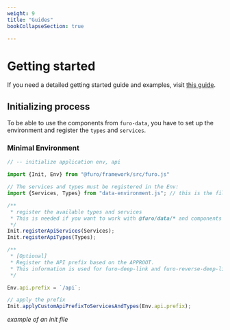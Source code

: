 ```yaml
---
weight: 9
title: "Guides"
bookCollapseSection: true

---
```


# Getting started
If you need a detailed getting started guide and examples,   visit [this guide](https://furo.pro/docs/guides/ebook-tutorial/). 


## Initializing process

To be able to use the components from `furo-data`, you have to set up the environment and
register the `types` and `services`.


### Minimal Environment

``` js
// -- initialize application env, api 

import {Init, Env} from "@furo/framework/src/furo.js"

// The services and types must be registered in the Env:
import {Services, Types} from "data-environment.js"; // this is the file which was generated by `furo genEsModule`.

/**
 * register the available types and services
 * This is needed if you want to work with @furo/data/* and components with bind-data support.
 */
Init.registerApiServices(Services);
Init.registerApiTypes(Types);

/**
 * [Optional]
 * Register the API prefix based on the APPROOT.
 * This information is used for furo-deep-link and furo-reverse-deep-link to resolve the api address. 
 */

Env.api.prefix = `/api`;

// apply the prefix
Init.applyCustomApiPrefixToServicesAndTypes(Env.api.prefix);

``` 
*example of an init file*


